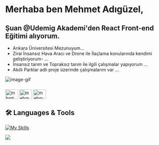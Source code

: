 # Merhaba ben Mehmet Adıgüzel,
## **Şuan @Udemig Akademi'den React Front-end Eğitimi alıyorum.**
-  Ankara Üniversitesi Mezunuyum...
-  Zirai İnsansız Hava Aracı ve Drone ile İlaçlama konularında kendimi geliştiriyorum- ...
-  İnsansız tarım ve Topraksız tarım ile ilgili çalışmalar yapıyorum ...
-  Akıllı Parklar adlı proje üzerinde çalışmalarım var ...
  
![image-gif](https://github.com/mehmet-adgzl22/Mehmet-Adgzl22/assets/169144147/d608be1f-4366-46cd-aeb0-984e21e3d7ce)

<h3 align="left"></h3>

<h3 align="left"></h3>
<p align="left">
<a href="https://twitter.com/mhmt_adgzl22" target="blank"><img align="center" src="https://raw.githubusercontent.com/rahuldkjain/github-profile-readme-generator/master/src/images/icons/Social/twitter.svg" alt="mhmt_adgzl22" height="30" width="40" /></a>
<a href="https://linkedin.com/in/mehmet-ad%c4%b1g%c3%bczel22/" target="blank"><img align="center" src="https://raw.githubusercontent.com/rahuldkjain/github-profile-readme-generator/master/src/images/icons/Social/linked-in-alt.svg" alt="mehmet-ad%c4%b1g%c3%bczel22/" height="30" width="40" /></a>
<a href="https://instagram.com/mehmet.adiguzelll" target="blank"><img align="center" src="https://raw.githubusercontent.com/rahuldkjain/github-profile-readme-generator/master/src/images/icons/Social/instagram.svg" alt="mehmet.adiguzelll" height="30" width="40" /></a>
</p>



## 🛠 Languages & Tools
[![My Skills](https://skillicons.dev/icons?i=js,html,css,git,github,react,ts,vscode)](https://skillicons.dev)



<a href="https://visitcount.itsvg.in">
  <img src="https://visitcount.itsvg.in/api?id=mehmet-adgzl22&label=Profile%20Views&color=1&icon=1&pretty=false" />
</a> 














